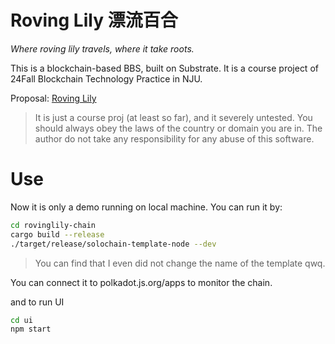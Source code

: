 # Roving Lily 漂流百合
*Where roving lily travels, where it take roots.*

This is a blockchain-based BBS, built on Substrate. It is a course project of 24Fall Blockchain Technology Practice in NJU.


Proposal: [Roving Lily](https://jackcui.notion.site/rovinglily)

> It is just a course proj (at least so far), and it severely untested. You should always obey the laws of the country or domain you are in. The author do not take any responsibility for any abuse of this software.


# Use
Now it is only a demo running on local machine. You can run it by:
```bash
cd rovinglily-chain
cargo build --release
./target/release/solochain-template-node --dev
```
> You can find that I even did not change the name of the template qwq.

You can connect it to polkadot.js.org/apps to monitor the chain.

and to run UI
```bash
cd ui
npm start
```



